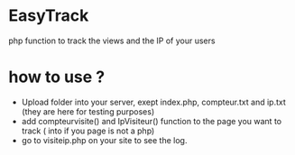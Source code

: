 # EasyTrack

php function to track the views and the IP of your users

# how to use ?

- Upload folder into your server, exept index.php, compteur.txt and ip.txt (they are here for testing purposes)
- add compteurvisite() and IpVisiteur() function to the page you want to track ( into <?php ?> if you page is not a php)
- go to visiteip.php on your site to see the log.
